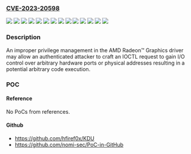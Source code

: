 ### [CVE-2023-20598](https://cve.mitre.org/cgi-bin/cvename.cgi?name=CVE-2023-20598)
![](https://img.shields.io/static/v1?label=Product&message=%20Ryzen%E2%84%A2%207020%20Series%20Processors%20with%20Radeon%E2%84%A2%20Graphics&color=blue)
![](https://img.shields.io/static/v1?label=Product&message=Radeon%E2%84%A2%20PRO%20W5000%20Series%20Graphics%20Cards&color=blue)
![](https://img.shields.io/static/v1?label=Product&message=Radeon%E2%84%A2%20PRO%20W6000%20Series%20Graphics%20Cards&color=blue)
![](https://img.shields.io/static/v1?label=Product&message=Radeon%E2%84%A2%20PRO%20W7000%20Series%20Graphics%20Cards&color=blue)
![](https://img.shields.io/static/v1?label=Product&message=Radeon%E2%84%A2%20RX%205000%20Series%20Graphics%20Cards&color=blue)
![](https://img.shields.io/static/v1?label=Product&message=Radeon%E2%84%A2%20RX%206000%20Series%20Graphics%20Cards&color=blue)
![](https://img.shields.io/static/v1?label=Product&message=Radeon%E2%84%A2%20RX%207000%20Series%20Graphics%20Cards&color=blue)
![](https://img.shields.io/static/v1?label=Product&message=Ryzen%E2%84%A2%206000%20Series%20Processors%20with%20Radeon%E2%84%A2%20Graphics&color=blue)
![](https://img.shields.io/static/v1?label=Product&message=Ryzen%E2%84%A2%207000%20Series%20Processors%20with%20Radeon%E2%84%A2%20Graphics&color=blue)
![](https://img.shields.io/static/v1?label=Product&message=Ryzen%E2%84%A2%207035%20Series%20Processors%20with%20Radeon%E2%84%A2%20Graphics&color=blue)
![](https://img.shields.io/static/v1?label=Product&message=Ryzen%E2%84%A2%207040%20Series%20Processors%20with%20Radeon%E2%84%A2%20Graphics&color=blue)
![](https://img.shields.io/static/v1?label=Product&message=Ryzen%E2%84%A2%207045%20Series%20Processors%20with%20Radeon%E2%84%A2%20Graphics&color=blue)
![](https://img.shields.io/static/v1?label=Version&message=n%2Fa&color=blue)
![](https://img.shields.io/static/v1?label=Vulnerability&message=n%2Fa&color=brighgreen)

### Description

An improper privilege management in the AMD Radeon™ Graphics driver may allow an authenticated attacker to craft an IOCTL request to gain I/O control over arbitrary hardware ports or physical addresses resulting in a potential arbitrary code execution.

### POC

#### Reference
No PoCs from references.

#### Github
- https://github.com/hfiref0x/KDU
- https://github.com/nomi-sec/PoC-in-GitHub

